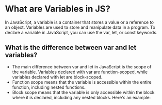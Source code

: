# What are Variables in JS?
In JavaScript, a variable is a container that stores a value or a reference to an object. Variables are used to store and manipulate data in a program. To declare a variable in JavaScript, you can use the var, let, or const keywords.

## What is the difference between var and let variables?
- The main difference between var and let in JavaScript is the scope of the variable. Variables declared with var are function-scoped, while variables declared with let are block-scoped.
- Function scope means that the variable is accessible within the entire function, including nested functions.
- Block scope means that the variable is only accessible within the block where it is declared, including any nested blocks. Here's an example: